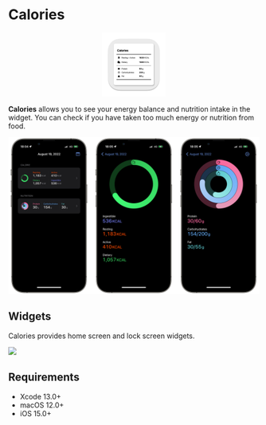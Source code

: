 # Calories

<p align="center">
    <img src="materials/icon_v3.png" width=128>
</p>

**Calories** allows you to see your energy balance and nutrition intake in the widget.
You can check if you have taken too much energy or nutrition from food.

![](materials/screenshots_v3.png)

## Widgets

Calories provides home screen and lock screen widgets.

![](materials/screenshots_widget.png)

## Requirements

- Xcode 13.0+
- macOS 12.0+
- iOS 15.0+
